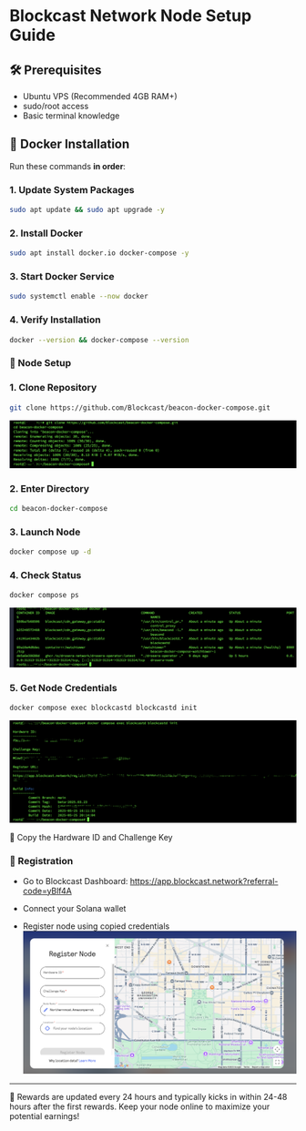 # Blockcast Network Node Setup Guide

## 🛠️ Prerequisites
- Ubuntu VPS (Recommended 4GB RAM+)
- sudo/root access
- Basic terminal knowledge

## 🔧 Docker Installation
Run these commands **in order**:

### 1. Update System Packages
```bash
sudo apt update && sudo apt upgrade -y
```

### 2. Install Docker
```bash
sudo apt install docker.io docker-compose -y
```

### 3. Start Docker Service
```bash
sudo systemctl enable --now docker
```

### 4. Verify Installation
```bash
docker --version && docker-compose --version
```

### 🚀 Node Setup
### 1. Clone Repository
```bash
git clone https://github.com/Blockcast/beacon-docker-compose.git
```
![Clone Repo](https://github.com/Alan47-crypto/blockcast-node-setup/blob/main/clone%20blockcast%20repo.png)

### 2. Enter Directory
```bash
cd beacon-docker-compose
```

### 3. Launch Node
```bash
docker compose up -d
```

### 4. Check Status
```bash
docker compose ps
```
![Docker ps](https://github.com/Alan47-crypto/blockcast-node-setup/blob/main/docker%20ps.png)

### 5. Get Node Credentials
```bash
docker compose exec blockcastd blockcastd init
```
![Node info](https://github.com/Alan47-crypto/blockcast-node-setup/blob/main/node%20info.png)

📝 Copy the Hardware ID and Challenge Key


### 📌 Registration
- Go to Blockcast Dashboard: https://app.blockcast.network?referral-code=yBlf4A

- Connect your Solana wallet

- Register node using copied credentials
  ![Node registration](https://github.com/Alan47-crypto/blockcast-node-setup/blob/main/node%20register.png)

-------
  📝 Rewards are updated every 24 hours and typically kicks in within 24-48 hours after the first rewards. Keep your node online to maximize your potential earnings!
